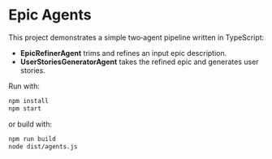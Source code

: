 # Epic Agents

This project demonstrates a simple two‑agent pipeline written in TypeScript:

- **EpicRefinerAgent** trims and refines an input epic description.
- **UserStoriesGeneratorAgent** takes the refined epic and generates user stories.

Run with:

```bash
npm install
npm start
```

or build with:

```bash
npm run build
node dist/agents.js
```

